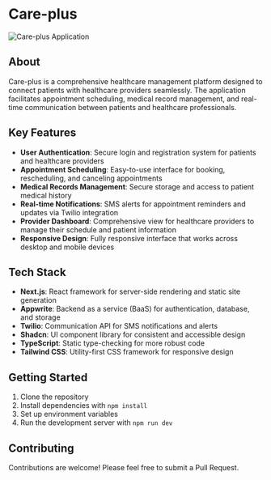 # Care-plus

![Care-plus Application](https://github.com/user-attachments/assets/39fe2305-bb52-4d2f-aa1d-60cb62f0caeb)

## About

Care-plus is a comprehensive healthcare management platform designed to connect patients with healthcare providers seamlessly. The application facilitates appointment scheduling, medical record management, and real-time communication between patients and healthcare professionals.

## Key Features

- **User Authentication**: Secure login and registration system for patients and healthcare providers
- **Appointment Scheduling**: Easy-to-use interface for booking, rescheduling, and canceling appointments
- **Medical Records Management**: Secure storage and access to patient medical history
- **Real-time Notifications**: SMS alerts for appointment reminders and updates via Twilio integration
- **Provider Dashboard**: Comprehensive view for healthcare providers to manage their schedule and patient information
- **Responsive Design**: Fully responsive interface that works across desktop and mobile devices

## Tech Stack

- **Next.js**: React framework for server-side rendering and static site generation
- **Appwrite**: Backend as a service (BaaS) for authentication, database, and storage
- **Twilio**: Communication API for SMS notifications and alerts
- **Shadcn**: UI component library for consistent and accessible design
- **TypeScript**: Static type-checking for more robust code
- **Tailwind CSS**: Utility-first CSS framework for responsive design

## Getting Started

1. Clone the repository
2. Install dependencies with `npm install`
3. Set up environment variables
4. Run the development server with `npm run dev`

## Contributing

Contributions are welcome! Please feel free to submit a Pull Request.
